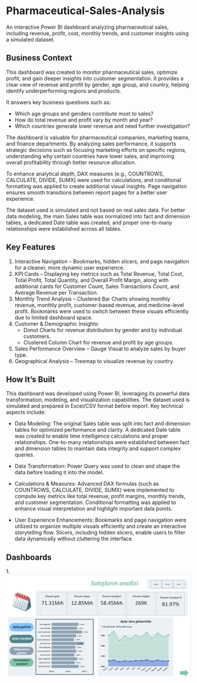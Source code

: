 # Pharmaceutical-Sales-Analysis
An interactive Power BI dashboard analyzing pharmaceutical sales, including revenue, profit, cost, monthly trends, and customer insights using a simulated dataset.

## Business Context
This dashboard was created to monitor pharmaceutical sales, optimize profit, and gain deeper insights into customer segmentation. It provides a clear view of revenue and profit by gender, age group, and country, helping identify underperforming regions and products.

It answers key business questions such as:
- Which age groups and genders contribute most to sales?
- How do total revenue and profit vary by month and year?
- Which countries generate lower revenue and need further investigation?

The dashboard is valuable for pharmaceutical companies, marketing teams, and finance departments. By analyzing sales performance, it supports strategic decisions such as focusing marketing efforts on specific regions, understanding why certain countries have lower sales, and improving overall profitability through better resource allocation.

To enhance analytical depth, DAX measures (e.g., COUNTROWS, CALCULATE, DIVIDE, SUMX) were used for calculations, and conditional formatting was applied to create additional visual insights. Page navigation ensures smooth transitions between report pages for a better user experience.

The dataset used is simulated and not based on real sales data. For better data modeling, the main Sales table was normalized into fact and dimension tables, a dedicated Date table was created, and proper one-to-many relationships were established across all tables.

## Key Features
1. Interactive Navigation – Bookmarks, hidden slicers, and page navigation for a cleaner, more dynamic user experience.
2. KPI Cards – Displaying key metrics such as Total Revenue, Total Cost, Total Profit, Total Quantity, and Overall Profit Margin, along with additional cards for Customer Count, Sales Transactions Count, and Average Revenue per Transaction.
3. Monthly Trend Analysis – Clustered Bar Charts showing monthly revenue, monthly profit, customer-based revenue, and medicine-level profit. Bookmarks were used to switch between these visuals efficiently due to limited dashboard space.
4. Customer & Demographic Insights:
      - Donut Charts for revenue distribution by gender and by individual customers.
      - Clustered Column Chart for revenue and profit by age groups.
5. Sales Performance Overview – Gauge Visual to analyze sales by buyer type.
6. Geographical Analysis – Treemap to visualize revenue by country.

## How It’s Built

This dashboard was developed using Power BI, leveraging its powerful data transformation, modeling, and visualization capabilities. The dataset used is simulated and prepared in Excel/CSV format before import.
Key technical aspects include:
- Data Modeling:
The original Sales table was split into fact and dimension tables for optimized performance and clarity.
A dedicated Date table was created to enable time intelligence calculations and proper relationships.
One-to-many relationships were established between fact and dimension tables to maintain data integrity and support complex queries.

- Data Transformation:
Power Query was used to clean and shape the data before loading it into the model.

- Calculations & Measures:
Advanced DAX formulas (such as COUNTROWS, CALCULATE, DIVIDE, SUMX) were implemented to compute key metrics like total revenue, profit margins, monthly trends, and customer segmentation.
Conditional formatting was applied to enhance visual interpretation and highlight important data points.

- User Experience Enhancements:
Bookmarks and page navigation were utilized to organize multiple visuals efficiently and create an interactive storytelling flow.
Slicers, including hidden slicers, enable users to filter data dynamically without cluttering the interface.

## Dashboards
1.![Sales Analysis](https://github.com/seymurabdullayev/Pharmaceutical-Sales-Analysis/blob/559acbd9d98056c0d11e84f5d3cb908eb4386026/Sales%20Analysis.png)


